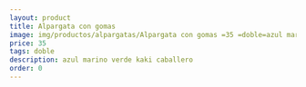 ```yaml
---
layout: product
title: Alpargata con gomas 
image: img/productos/alpargatas/Alpargata con gomas =35 =doble=azul marino verde kaki caballero.webp
price: 35 
tags: doble
description: azul marino verde kaki caballero
order: 0
---
```

